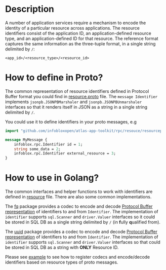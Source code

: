 # Description
A number of application services require a mechanism to encode the identity of a particular resource across applications.
The resource identifiers consist of the application ID, an application-defined resource type, and an application-defined ID for that resource.
The reference format captures the same information as the three-tuple format, in a single string delimited by `/`:

```
<app_id>/<resource_type>/<resource_id>
```

# How to define in Proto?

The common representation of resource identifiers defined in Protocol Buffer format
you could find in [resource.proto](resourcepb/resource.proto) file.
The `message Identifier` implements `jsonpb.JSONPBMarshaler` and `jsonpb.JSONPBUnmarshaler`
interfaces so that it renders itself in JSON as a string in a single string delimited by `/`.

You could use it to define identifiers in your proto messages, e.g

```proto
import "github.com/infobloxopen/atlas-app-toolkit/rpc/resouce/resourcepb/resource.proto"

message MyMessage {
    infoblox.rpc.Identifier id = 1;
    string some_data = 2;
    infoblox.rpc.Identifier external_resource = 3;
}
```

# How to use in Golang?

The common interfaces and helper functions to work with identifiers are defined in [resource](resource.go) file.
There are also some common implementations. 

The [fq](fq/resource.go) package provides a codec to encode and decode [Protocol Buffer representation](resourcepb/resource.proto) of 
identifiers to and from `Identifier`.
The implementation of `identifier` supports `sql.Scanner` and `driver.Valuer` interfaces
so it could be stored in SQL DB as a single string delimited by `/` (in **f**ully **q**ualified from).

The [uuid](uuid/resource.go) package provides a codec to encode and decode [Protocol Buffer representation](resourcepb/resource.proto) of 
identifiers to and from `Identifier`.
The implementation of `identifier` supports `sql.Scanner` and `driver.Valuer` interfaces
so that could be stored in SQL DB as a string with **ONLY** Resource ID.

Please see [example](example_test.go) to see how to register codecs and encode/decode identifiers based on resource types of proto messages.
